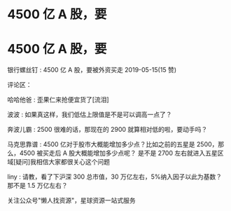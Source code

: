 # 4500 亿 A 股，要

# 4500 亿 A 股，要

银行螺丝钉 : 4500 亿 A 股，要被外资买走 2019-05-15(15 赞)

评论区：

哈哈他爸 : 歪果仁来抢便宜货了[流泪]

波波 : 如果真这样，我们低估上限值是不是可以调高一点了？

奔波儿霸 : 2500 很难的话，那现在的 2900 就算相对低的啦，要动手吗？

马克思靠谱 : 4500 亿对于股市大概能增加多少点？比如之前的五星是 2500，那么，4500 被买走后 A 股大概能增加多少点呢？ 是不是 2700 左右就进入五星区域[疑问]我相信大家都很关心这个问题

liny : 请教，看了下沪深 300 总市值，30 万亿左右，5%纳入因子以此为基数？那不是 1.5 万亿左右？

关注公众号"懒人找资源"，星球资源一站式服务